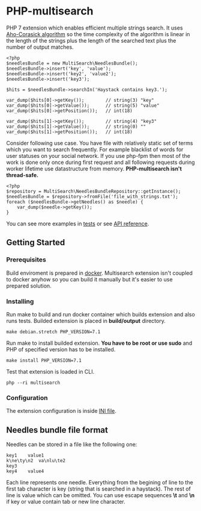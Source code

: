 # PHP-multisearch

PHP 7 extension which enables efficient multiple strings search. It uses [Aho-Corasick algorithm](https://en.wikipedia.org/wiki/Aho%E2%80%93Corasick_algorithm) so the time complexity of the algorithm is linear in the length of the strings plus the length of the searched text plus the number of output matches.

```
<?php
$needlesBundle = new MultiSearch\NeedlesBundle();
$needlesBundle->insert('key', 'value');
$needlesBundle->insert('key2', 'value2');
$needlesBundle->insert('key3');

$hits = $needlesBundle->searchIn('Haystack contains key3.');

var_dump($hits[0]->getKey());        // string(3) "key"
var_dump($hits[0]->getValue());      // string(5) "value"
var_dump($hits[0]->getPosition());   // int(18)

var_dump($hits[1]->getKey());        // string(4) "key3"
var_dump($hits[1]->getValue());      // string(0) ""
var_dump($hits[1]->getPosition());   // int(18)
```

Consider following use case. You have file with relatively static set of terms which you want to search frequently. For example blacklist of words for user statuses on your social network. If you use php-fpm then most of the work is done only once during first request and all following requests during worker lifetime use datastructure from memory.
**PHP-multisearch isn't thread-safe.**

```
<?php
$repository = MultiSearch\NeedlesBundleRepository::getInstance();
$needlesBundle = $repository->fromFile('file_with_strings.txt');
foreach ($needlesBundle->getNeedles() as $needle) {
	var_dump($needle->getKey());
}
```

You can see more examples in [tests](tests/extension_api/) or see [API reference](https://github.com/AdamLutka/php-multisearch-api).

## Getting Started

### Prerequisites

Build enviroment is prepared in [docker](https://docs.docker.com/install/). Multisearch extension isn't coupled to docker anyhow so you can build it manually but it's easier to use prepared solution.

### Installing

Run make to build and run docker container which builds extension and also runs tests. Builded extension is placed in **build/output** directory.

```
make debian.stretch PHP_VERSION=7.1
```

Run make to install builded extension. **You have to be root or use sudo** and PHP of specified version has to be installed.

```
make install PHP_VERSION=7.1
```

Test that extension is loaded in CLI.

```
php --ri multisearch
```

### Configuration

The extension configuration is inside [INI file](config/multisearch.ini).


## Needles bundle file format

Needles can be stored in a file like the following one:

```
key1	value1
k\ne\ty\n2	va\nlu\te2
key3
key4	value4
```

Each line represents one needle. Everything from the begining of line to the first tab character is key (string that is searched in a haystack). The rest of line is value which can be omitted. You can use escape sequences **\t** and **\n** if key or value contain tab or new line character.

